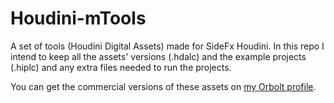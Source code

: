 
# Houdini-mTools

A set of tools (Houdini Digital Assets) made for SideFx Houdini. In this repo I intend to keep all the assets' versions (.hdalc) and the example projects (.hiplc) and any extra files needed to run the projects.

You can get the commercial versions of these assets on [my Orbolt profile](https://www.orbolt.com/user/591130553).
